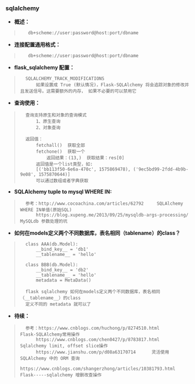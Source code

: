 ### sqlalchemy
- **概述：**
>
>        db+scheme://user:password@host:port/dbname
>

- **连接配置通用格式：**
>        db+scheme://user:password@host:port/dbname
>
>
>
>

- **flask_sqlalchemy 配置：**
>       SQLALCHEMY_TRACK_MODIFICATIONS
>           如果设置成 True (默认情况)，Flask-SQLAlchemy 将会追踪对象的修改并且发送信号。这需要额外的内存， 如果不必要的可以禁用它
>
>
>
>
>
>
>
>
>
>
>
>

- **查询使用：**
>       查询支持原生和对象的查询模式
>           1、原生查询
>           2、对象查询
>
>       返回值：
>           fetchall()  获取全部
>           fetchone()  获取一个
>               返回结果：(13,)  获取结果：res[0]
>           返回值是一个list类型，如:
>           [('bb113f50-6e6a-470c', 1575869478), ('9ec5bd99-2fdd-4b9b-9e08', 1575870644)]
>           可以通过数组或者字典获取
>

- **SQLAlchemy tuple to mysql WHERE IN:**
>       参考：http://www.cocoachina.com/articles/62792     SQLAlchemy WHERE IN单值(原始SQL)
>           https://blog.xupeng.me/2013/09/25/mysqldb-args-processing/      MySQLdb 参数处理的坑
>

- **如何在models定义两个不同数据库，表名相同（__tablename__）的class？**
>       class AAA(db.Model):
>           __bind_key__ = 'db1'
>           __tablename__ = 'hello'
>
>       class BBB(db.Model):
>           __bind_key__ = 'db2'
>           __tablename__ = 'hello'
>           metadata = MetaData()
>
>       flask sqlalchemy 如何在models定义两个不同数据库，表名相同（__tablename__）的class
>       定义不同的 metadata 就可以了
>
>
>
>
>
>
>

- **待续：**
>       参考：https://www.cnblogs.com/huchong/p/8274510.html       Flask-SQLAlchemy常用操作
>           https://www.cnblogs.com/chen0427/p/8783817.html     Sqlalchemy limit, offset slice操作
>           https://www.jianshu.com/p/d08a63170714      灵活使用 SQLAlchemy 中的 ORM 查询
>           https://www.cnblogs.com/shangerzhong/articles/10381793.html     Flask-----sqlalchemy 增删改查操作
>
>
>
>
>
>
>
>
>
>
>
>
>
>
>
>
>
>
>

